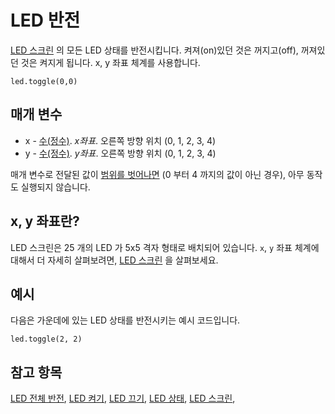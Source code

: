 # LED 반전

[LED 스크린](/device/screen) 의 모든 LED 상태를 반전시킵니다. 켜져(on)있던 것은 꺼지고(off), 꺼져있던 것은 켜지게 됩니다. x, y 좌표 체계를 사용합니다.

```sig
led.toggle(0,0)
```

## 매개 변수

* x - [수(정수)](/types/number). *x좌표*. 오른쪽 방향 위치 (0, 1, 2, 3, 4)
* y - [수(정수)](/types/number). *y좌표*. 오른쪽 방향 위치 (0, 1, 2, 3, 4)

매개 변수로 전달된 값이 [범위를 벗어나면](/reference/out-of-bounds) (0 부터 4 까지의 값이 아닌 경우), 아무 동작도 실행되지 않습니다.

## x, y 좌표란?

LED 스크린은 25 개의 LED 가 5x5 격자 형태로 배치되어 있습니다. `x`, `y` 좌표 체계에 대해서 더 자세히 살펴보려면, [LED 스크린](/device/screen) 을 살펴보세요.

## 예시

다음은 가운데에 있는 LED 상태를 반전시키는 예시 코드입니다.

```blocks
led.toggle(2, 2)
```

## 참고 항목

[LED 전체 반전](/reference/led/toggle-all), [LED 켜기](/reference/led/plot), [LED 끄기](/reference/led/unplot), [LED 상태](/reference/led/point), [LED 스크린](/device/screen),
